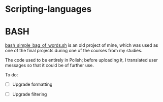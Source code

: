 # Scripting-languages

# BASH

[bash_simple_bag_of_words.sh](https://github.com/Maciej01032001/Scripting-languages/blob/main/Bash/bash_simple_bag_of_words.sh) is an old project of mine, which was used as one of the final projects during one of the courses from my studies.

The code used to be entirely in Polish; before uploading it, I translated user messages so that it could be of further use.

To do: 

- [ ] Upgrade formatting

- [ ] Upgrade filtering
